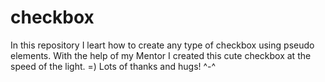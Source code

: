 # checkbox
In this repository I leart how to create any type of checkbox using pseudo elements. With the help of my Mentor I created this cute checkbox at the speed of the light. =) Lots of thanks and hugs! ^-^
